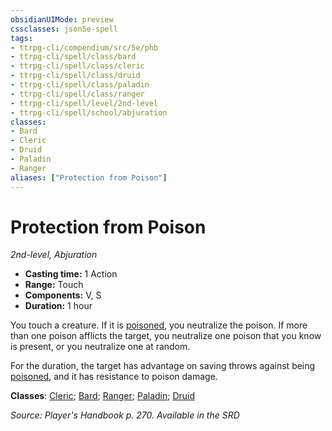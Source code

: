```yaml
---
obsidianUIMode: preview
cssclasses: json5e-spell
tags:
- ttrpg-cli/compendium/src/5e/phb
- ttrpg-cli/spell/class/bard
- ttrpg-cli/spell/class/cleric
- ttrpg-cli/spell/class/druid
- ttrpg-cli/spell/class/paladin
- ttrpg-cli/spell/class/ranger
- ttrpg-cli/spell/level/2nd-level
- ttrpg-cli/spell/school/abjuration
classes:
- Bard
- Cleric
- Druid
- Paladin
- Ranger
aliases: ["Protection from Poison"]
---
```

# Protection from Poison
*2nd-level, Abjuration*  


- **Casting time:** 1 Action
- **Range:** Touch
- **Components:** V, S
- **Duration:** 1 hour

You touch a creature. If it is [poisoned](3-Mechanics/CLI/rules/conditions.md#Poisoned), you neutralize the poison. If more than one poison afflicts the target, you neutralize one poison that you know is present, or you neutralize one at random.

For the duration, the target has advantage on saving throws against being [poisoned](3-Mechanics/CLI/rules/conditions.md#Poisoned), and it has resistance to poison damage.

**Classes**: [Cleric](3-Mechanics/CLI/lists/list-spells-classes-cleric.md); [Bard](3-Mechanics/CLI/lists/list-spells-classes-bard.md); [Ranger](3-Mechanics/CLI/lists/list-spells-classes-ranger.md); [Paladin](3-Mechanics/CLI/lists/list-spells-classes-paladin.md); [Druid](3-Mechanics/CLI/lists/list-spells-classes-druid.md)

*Source: Player's Handbook p. 270. Available in the <span title='Systems Reference Document (5.1)'>SRD</span>*